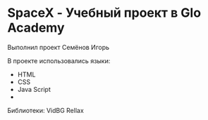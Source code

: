 # SpaceX - Учебный проект в Glo Academy
Выполнил проект Семёнов Игорь

В проекте использовались языки:
- HTML
- CSS
- Java Script
- 

Библиотеки:
VidBG
Rellax
